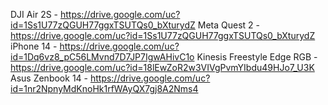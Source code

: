 DJI Air 2S - https://drive.google.com/uc?id=1Ss1U77zQGUH77ggxTSUTQs0_bXturydZ
Meta Quest 2 - https://drive.google.com/uc?id=1Ss1U77zQGUH77ggxTSUTQs0_bXturydZ
iPhone 14 - https://drive.google.com/uc?id=1Dq6vz8_pC56LMvnd7D7JP7IgwAHivC1o
Kinesis Freestyle Edge RGB - https://drive.google.com/uc?id=18lEwZoR2w3VIVgPvmYIbdu49HJo7_U3K
Asus Zenbook 14 - https://drive.google.com/uc?id=1nr2NpnyMdKnoHk1rfWAyQX7gj8A2Nms4
